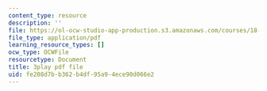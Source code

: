 ```yaml
---
content_type: resource
description: ''
file: https://ol-ocw-studio-app-production.s3.amazonaws.com/courses/18-01sc-single-variable-calculus-fall-2010/fe208d7bb362b4df95a94ece90d066e2_aeXp1zC6Hls.pdf
file_type: application/pdf
learning_resource_types: []
ocw_type: OCWFile
resourcetype: Document
title: 3play pdf file
uid: fe208d7b-b362-b4df-95a9-4ece90d066e2
---
```

